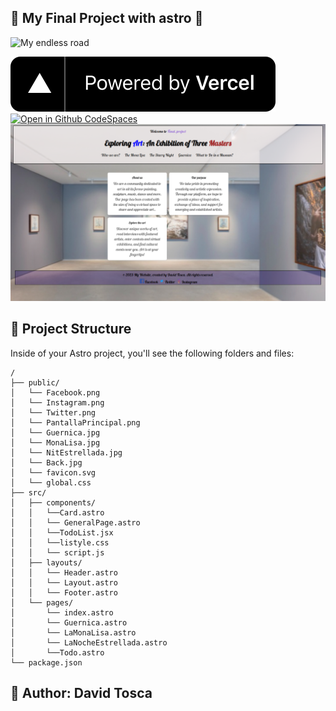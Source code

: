 ## 📗 My Final Project with astro 📗
<img src="https://github-readme-svg.vercel.app/api/v1/svg/road" alt="My endless road" />

[![**Open Vercel**](https://raw.githubusercontent.com/abumalick/powered-by-vercel/master/powered-by-vercel.svg)](https://final-projectdavidtosca.vercel.app/)                [![Open in Github CodeSpaces](https://github.com/codespaces/badge.svg)](https://tosquit-literate-waffle-65jxp7gvrrwf5pv5.github.dev/)
<img src="public/PantallaPrincipal.png"/>


## 🚀 Project Structure

Inside of your Astro project, you'll see the following folders and files:

```
/
├── public/
│   └── Facebook.png
│   └── Instagram.png
│   └── Twitter.png
│   └── PantallaPrincipal.png
│   └── Guernica.jpg
│   └── MonaLisa.jpg
│   └── NitEstrellada.jpg
│   └── Back.jpg
│   └── favicon.svg
│   └── global.css
├── src/
│   ├── components/
│   │   └──Card.astro
│   │   └── GeneralPage.astro
│   │   └──TodoList.jsx
│   │   └──listyle.css
│   │   └── script.js
│   ├── layouts/
│   │   └── Header.astro
│   │   └── Layout.astro
│   │   └── Footer.astro
│   └── pages/
│       └── index.astro
│       └── Guernica.astro
│       └── LaMonaLisa.astro
│       └── LaNocheEstrellada.astro
│       └──Todo.astro
└── package.json
```
## 👀 Author: David Tosca

